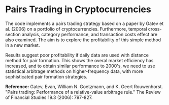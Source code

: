# Pairs Trading in Cryptocurrencies

The code implements a pairs trading strategy based on a paper by Gatev et al. (2006) on a portfolio of cryptocurrencies. Furthermore, temporal cross-section analysis, category performance, and transaction costs effect are also examined. The aim is to explore the profitability of this simple method in a new market. 

Results suggest poor profitability if daily data are used with distance method for pair formation. This shows the overal market efficiency has increased, and to obtain similar performance to 2000's, we need to use statistical arbitrage methods on higher-frequency data, with more sophisticated pair formation strategies.

**Reference:** 
Gatev, Evan, William N. Goetzmann, and K. Geert Rouwenhorst. "Pairs trading: Performance of a relative-value arbitrage rule." The Review of Financial Studies 19.3 (2006): 797-827.
